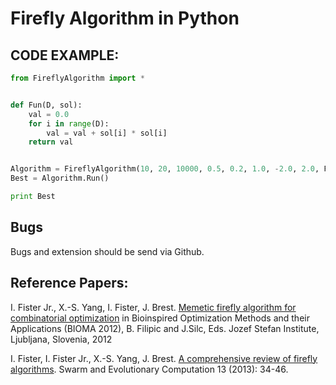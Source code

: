 # Firefly Algorithm in Python

## CODE EXAMPLE:

```python
from FireflyAlgorithm import *


def Fun(D, sol):
    val = 0.0
    for i in range(D):
        val = val + sol[i] * sol[i]
    return val


Algorithm = FireflyAlgorithm(10, 20, 10000, 0.5, 0.2, 1.0, -2.0, 2.0, Fun)
Best = Algorithm.Run()

print Best
```

## Bugs
Bugs and extension should be send via Github.

## Reference Papers:

I. Fister Jr.,  X.-S. Yang,  I. Fister, J. Brest. [Memetic firefly algorithm for combinatorial optimization](http://www.iztok-jr-fister.eu/static/publications/44.pdf) in Bioinspired Optimization Methods and their Applications (BIOMA 2012), B. Filipic and J.Silc, Eds. 
Jozef Stefan Institute, Ljubljana, Slovenia, 2012 

I. Fister, I. Fister Jr.,  X.-S. Yang, J. Brest. [A comprehensive review of firefly algorithms](http://www.iztok-jr-fister.eu/static/publications/23.pdf). Swarm and Evolutionary Computation 13 (2013): 34-46.
